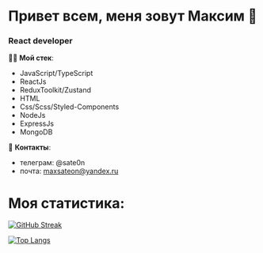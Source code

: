 # Привет всем, меня зовут Максим 👋

### React developer

👨‍💻 **Мой стек**:

- JavaScript/TypeScript
- ReactJs
- ReduxToolkit/Zustand
- HTML
- Css/Scss/Styled-Components
- NodeJs
- ExpressJs
- MongoDB

📩 **Контакты**:

- телеграм: @sate0n
- почта: maxsateon@yandex.ru

# Моя статистика:

[![GitHub Streak](http://github-readme-streak-stats.herokuapp.com?user=MaxBernatsky)](https://git.io/streak-stats)

[![Top Langs](https://github-readme-stats.vercel.app/api/top-langs/?username=MaxBernatsky)](https://github.com/MaxBernatsky/github-readme-stats)
